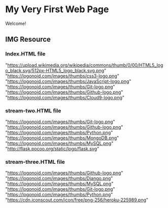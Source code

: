 # My Very First Web Page

Welcome!

## IMG Resource
### Index.HTML file
"https://upload.wikimedia.org/wikipedia/commons/thumb/0/00/HTML5_logo_black.svg/512px-HTML5_logo_black.svg.png"
"https://logonoid.com/images/thumbs/css3-logo.png"
"https://logonoid.com/images/thumbs/JavaScript-logo.png"
"https://logonoid.com/images/thumbs/Git-logo.png"
"https://logonoid.com/images/thumbs/Github-logo.png"
"https://logonoid.com/images/thumbs/Cloud9-logo.png"
### stream-two.HTML file
"https://logonoid.com/images/thumbs/Git-logo.png"
"https://logonoid.com/images/thumbs/Github-logo.png"
"https://logonoid.com/images/thumbs/Python.png"
"https://logonoid.com/images/thumbs/MongoDB.png"
"https://logonoid.com/images/thumbs/MySQL.png"
"http://flask.pocoo.org/static/logo/flask.svg"
### stream-three.HTML file
"https://logonoid.com/images/thumbs/Github-logo.png"
"https://logonoid.com/images/thumbs/Django.png"
"https://logonoid.com/images/thumbs/MySQL.png"
"https://logonoid.com/images/thumbs/Git-logo.png"
"https://logonoid.com/images/thumbs/Python.png"
"https://cdn.iconscout.com/icon/free/png-256/heroku-225989.png"

